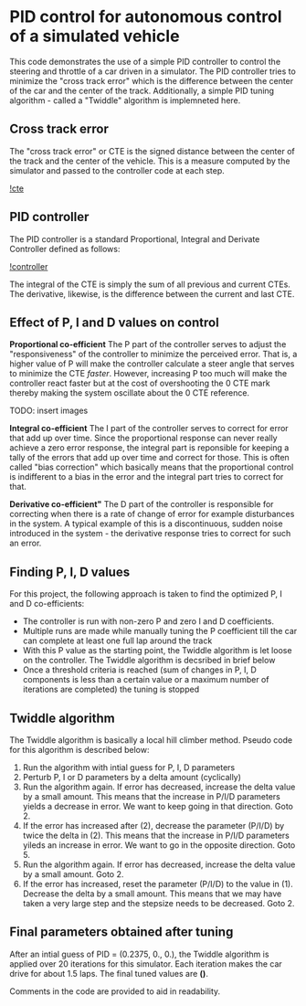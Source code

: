 # PID control for autonomous control of a simulated vehicle
This code demonstrates the use of a simple PID controller to control the steering and throttle of a car driven in a simulator. The PID controller tries to minimize the "cross track error" which is the difference between the center of the car and the center of the track. 
Additionally, a simple PID tuning algorithm - called a "Twiddle" algorithm is implemneted here. 

## Cross track error
The "cross track error" or CTE is the signed distance between the center of the track and the center of the vehicle. This is a measure computed by the simulator and passed to the controller code at each step. 

[!cte](/images/cte.png)

## PID controller
The PID controller is a standard Proportional, Integral and Derivate Controller defined as follows:

[!controller](/images/controller.png)

The integral of the CTE is simply the sum of all previous and current CTEs. The derivative, likewise, is the difference between the current and last CTE. 

## Effect of P, I and D values on control
**Proportional co-efficient**
The P part of the controller serves to adjust the "responsiveness" of the controller to minimize the perceived error. That is, a higher value of P will make the controller calculate a steer angle that serves to minimize the CTE *faster*. However, increasing P too much will make the controller react faster but at the cost of overshooting the 0 CTE mark thereby making the system oscillate about the 0 CTE reference. 

TODO: insert images

**Integral co-efficient**
The I part of the controller serves to correct for error that add up over time. Since the proportional response can never really achieve a zero error response, the integral part is reponsible for keeping a tally of the errors that add up over time and correct for those. This is often called "bias correction" which basically means that the proportional control is indifferent to a bias in the error and the integral part tries to correct for that. 

**Derivative co-efficient"**
The D part of the controller is responsible for correcting when there is a rate of change of error for example disturbances in the system. A typical example of this is a discontinuous, sudden noise introduced in the system - the derivative response tries to correct for such an error. 

## Finding P, I, D values
For this project, the following approach is taken to find the optimized P, I and D co-efficients:
* The controller is run with non-zero P and zero I and D coefficients. 
* Multiple runs are made while manually tuning the P coefficient till the car can complete at least one full lap around the track
* With this P value as the starting point, the Twiddle algorithm is let loose on the controller. The Twiddle algorithm is decsribed in brief below
* Once a threshold criteria is reached (sum of changes in P, I, D components is less than a certain value or a maximum number of iterations are completed) the tuning is stopped

## Twiddle algorithm
The Twiddle algorithm is basically a local hill climber method. Pseudo code for this algorithm is described below: 
1. Run the algorithm with intial guess for P, I, D parameters
2. Perturb P, I or D parameters by a delta amount (cyclically)
3. Run the algorithm again. If error has decreased, increase the delta value by a small amount. This means that the increase in P/I/D parameters yields a decrease in error. We want to keep going in that direction. Goto 2. 
4. If the error has increased after (2), decrease the parameter (P/I/D) by twice the delta in (2). This means that the increase in P/I/D parameters yileds an increase in error. We want to go in the opposite direction. Goto 5. 
5. Run the algorithm again. If error has decreased, increase the delta value by a small amount. Goto 2. 
6. If the error has increased, reset the parameter (P/I/D) to the value in (1). Decrease the delta by a small amount. This means that we may have taken a very large step and the stepsize needs to be decreased. Goto 2. 

## Final parameters obtained after tuning
After an intial guess of PID = (0.2375, 0., 0.), the Twiddle algorithm is applied over 20 iterations for this simulator. Each iteration makes the car drive for about 1.5 laps. The final tuned values are **()**.

Comments in the code are provided to aid in readability. 

